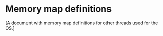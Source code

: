 # Memory map definitions

[A document with memory map definitions for other threads used for the OS.]

